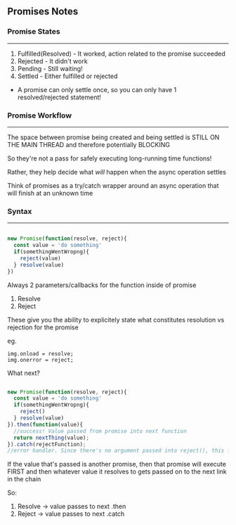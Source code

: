 ## Promises Notes

### Promise States
---
1. Fulfilled(Resolved) - It worked, action related to the promise succeeded
2. Rejected - It didn't work
3. Pending - Still waiting!
4. Settled - Either fulfilled or rejected
  - A promise can only settle once, so you can only have 1 resolved/rejected statement!

### Promise Workflow
---
The space between promise being created and being settled is STILL ON THE MAIN THREAD and therefore potentially BLOCKING

So they're not a pass for safely executing long-running time functions!

Rather, they help decide what *will* happen when the async operation settles

Think of promises as a try/catch wrapper around an async operation that will finish at an unknown time

### Syntax
---

```javascript

new Promise(function(resolve, reject){
  const value = 'do something'
  if(somethingWentWropng){
    reject(value)
  } resolve(value)
})
```

Always 2 parameters/callbacks for the function inside of promise
1. Resolve
2. Reject

These give you the ability to explicitely state what constitutes resolution vs rejection for the promise

eg. 
```
img.onload = resolve;
img.onerror = reject;
```

What next?
```javascript

new Promise(function(resolve, reject){
  const value = 'do something'
  if(somethingWentWropng){
    reject()
  } resolve(value)
}).then(function(value){
  //success! Value passed from promise into next function
  return nextThing(value);
}).catch(rejectFunction);
//error handler. Since there's no argument passed into reject(), this function receives undefined
```

If the value that's passed is another promise, then that promise will execute FIRST and then whatever value it resolves to gets passed on to the next link in the chain

So:
1. Resolve -> value passes to next .then
2. Reject -> value passes to next .catch
